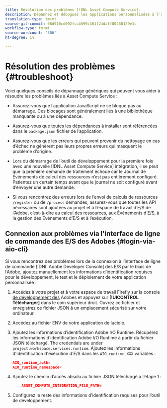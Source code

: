 ```yaml
---
title: Résolution des problèmes [!DNL Asset Compute Service].
description: Dépannez et déboguez les applications personnalisées à l'aide [!DNL Asset Compute Service]de.
translation-type: tm+mt
source-git-commit: 68d910cd092fccb599c361f24daff80460129e1c
workflow-type: tm+mt
source-wordcount: '306'
ht-degree: 1%

---
```



# Résolution des problèmes {#troubleshoot}

Voici quelques conseils de dépannage génériques qui peuvent vous aider à résoudre les problèmes liés à Asset Compute Service :

* Assurez-vous que l’application JavaScript ne se bloque pas au démarrage. Ces blocages sont généralement liés à une bibliothèque manquante ou à une dépendance.
* Assurez-vous que toutes les dépendances à installer sont référencées dans le `package.json` fichier de l’application.
* Assurez-vous que les erreurs qui peuvent provenir du nettoyage en cas d’échec ne génèrent pas leurs propres erreurs qui masquent le problème d’origine.

* Lors du démarrage de l’outil de développement pour la première fois avec une nouvelle [!DNL Asset Compute Service] intégration, il se peut que la première demande de traitement échoue car le Journal de Événements de calcul des ressources n’est pas entièrement configuré. Patientez un certain temps avant que le journal ne soit configuré avant d’envoyer une autre demande.
* Si vous rencontrez des erreurs lors de l’envoi de calculs de ressources `/register` ou de `/process` demandes, assurez-vous que toutes les API nécessaires sont ajoutées au projet et à l’espace de travail d’E/S de l’Adobe, c’est-à-dire au calcul des ressources, aux Événements d’E/S, à la gestion des Événements d’E/S et à l’exécution.

## Connexion aux problèmes via l&#39;interface de ligne de commande des E/S des Adobes {#login-via-aio-cli}

Si vous rencontrez des problèmes lors de la connexion à l’interface de ligne de commande [!DNL Adobe Developer Console] des E/S par [](https://github.com/AdobeDocs/project-firefly/blob/master/getting_started/first_app.md#3-signing-in-from-cli)le biais de l’Adobe, ajoutez manuellement les informations d’identification requises pour le développement, le test et le déploiement de votre application personnalisée :

1. Accédez à votre projet et à votre espace de travail Firefly sur la console [de développement des](https://console.adobe.io/) Adobes et appuyez sur **[!UICONTROL Télécharger]** dans le coin supérieur droit. Ouvrez ce fichier et enregistrez ce fichier JSON à un emplacement sécurisé sur votre ordinateur.

1. Accédez au fichier ENV de votre application de luciole.

1. Ajoutez les informations d’identification Adobe I/O Runtime. Récupérez les informations d’identification Adobe I/O Runtime à partir du fichier JSON téléchargé. The credentials are under `project.workspace.services.runtime`. Ajoutez les informations d&#39;identification d&#39;exécution d&#39;E/S dans les `AIO_runtime_XXX` variables :

   ```json
   AIO_runtime_auth=
   AIO_runtime_namespace=
   ```

1. Ajoutez le chemin d’accès absolu au fichier JSON téléchargé à l’étape 1 :

   ```json
       ASSET_COMPUTE_INTEGRATION_FILE_PATH=
   ```

1. Configurez le reste des informations d’identification [](develop-custom-application.md) requises pour l’outil de développement.

<!-- TBD for later:
Add any best practices for developers in this section:
* Any items to take care of when creating projects.
* Any naming conventions, reserved keywords, etc.?
* Any terms that can become a source of confusion later based on our OOTB naming.

* If required, add limitations for custom applications and spin those off as best practices.
* Do NOT borrow any content from https://git.corp.adobe.com/nui/nui/blob/master/doc/worker_api.md. It is outdated and irrelevant for 3rd party custom applications.
-->

